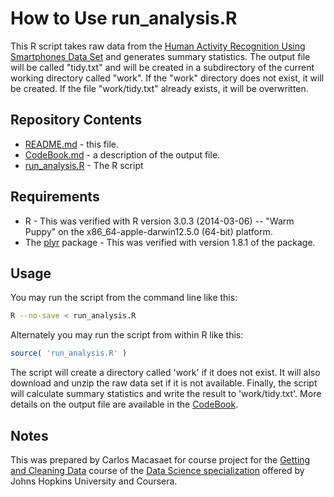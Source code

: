 # How to Use run_analysis.R

This R script takes raw data from the [Human Activity Recognition Using Smartphones Data Set](http://archive.ics.uci.edu/ml/datasets/Human+Activity+Recognition+Using+Smartphones) and generates summary statistics. The output file will be called "tidy.txt" and will be created in a subdirectory of the current working directory called "work". If the "work" directory does not exist, it will be created. If the file "work/tidy.txt" already exists, it will be overwritten.

## Repository Contents

* [README.md](README.md) - this file.
* [CodeBook.md](CodeBook.md) - a description of the output file.
* [run_analysis.R](run_analysis.R) - The R script

## Requirements

* R - This was verified with R version 3.0.3 (2014-03-06) -- "Warm Puppy" on the x86_64-apple-darwin12.5.0 (64-bit) platform.
* The [plyr](http://cran.r-project.org/web/packages/plyr/index.html) package - This was verified with version 1.8.1 of the package.

## Usage

You may run the script from the command line like this:
```sh
R --no-save < run_analysis.R
```

Alternately you may run the script from within R like this:
```R
source( 'run_analysis.R' )
```

The script will create a directory called 'work' if it does not exist. It will also download and unzip the raw data set if it is not available. Finally, the script will calculate summary statistics and write the result to 'work/tidy.txt'. More details on the output file are available in the [CodeBook](CodeBook.md).

## Notes
This was prepared by Carlos Macasaet for course project for the [Getting and Cleaning Data](https://www.coursera.org/course/getdata) course of the [Data Science specialization](https://www.coursera.org/specialization/jhudatascience/1) offered by Johns Hopkins University and Coursera.

